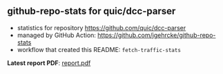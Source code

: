 ## github-repo-stats for quic/dcc-parser

- statistics for repository https://github.com/quic/dcc-parser
- managed by GitHub Action: https://github.com/jgehrcke/github-repo-stats
- workflow that created this README: `fetch-traffic-stats`

**Latest report PDF**: [report.pdf](https://github.com/njjetha/github-traffic/raw/github-repo-stats/quic/dcc-parser/latest-report/report.pdf)

